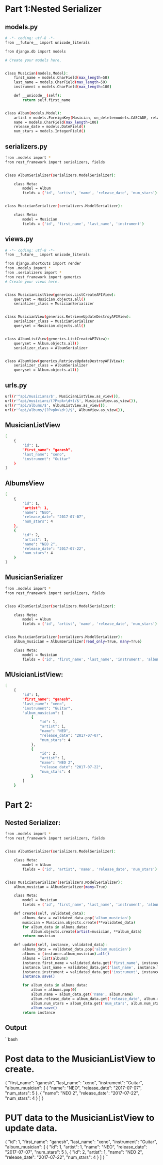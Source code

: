 # Part 1:Nested Serializer
## models.py
```bash
# -*- coding: utf-8 -*-
from __future__ import unicode_literals

from django.db import models

# Create your models here.


class Musician(models.Model):
    first_name = models.CharField(max_length=50)
    last_name = models.CharField(max_length=50)
    instrument = models.CharField(max_length=100)

    def __unicode__(self):
        return self.first_name


class Album(models.Model):
    artist = models.ForeignKey(Musician, on_delete=models.CASCADE, related_name='album_musician', null=True, blank=True)
    name = models.CharField(max_length=100)
    release_date = models.DateField()
    num_stars = models.IntegerField()
```
## serializers.py 
```bash
from .models import *
from rest_framework import serializers, fields


class AlbumSerializer(serializers.ModelSerializer):

    class Meta:
        model = Album
        fields = ('id', 'artist', 'name', 'release_date', 'num_stars')


class MusicianSerializer(serializers.ModelSerializer):

    class Meta:
        model = Musician
        fields = ('id', 'first_name', 'last_name', 'instrument')
```
## views.py
```bash
# -*- coding: utf-8 -*-
from __future__ import unicode_literals

from django.shortcuts import render
from .models import *
from .serializers import *
from rest_framework import generics
# Create your views here.


class MusicianListView(generics.ListCreateAPIView):
    queryset = Musician.objects.all()
    serializer_class = MusicianSerializer


class MusicianView(generics.RetrieveUpdateDestroyAPIView):
    serializer_class = MusicianSerializer
    queryset = Musician.objects.all()


class AlbumListView(generics.ListCreateAPIView):
    queryset = Album.objects.all()
    serializer_class = AlbumSerializer


class AlbumView(generics.RetrieveUpdateDestroyAPIView):
    serializer_class = AlbumSerializer
    queryset = Album.objects.all()
```
## urls.py 
```bash
url(r'^api/musicians/$', MusicianListView.as_view()),
url(r'^api/musicians/(?P<pk>\d+)/$', MusicianView.as_view()),
url(r'^api/albums/$', AlbumListView.as_view()),
url(r'^api/albums/(?P<pk>\d+)/$', AlbumView.as_view()),
```
## MusicianListView
```bash
[
    {
        "id": 1,
        "first_name": "ganesh",
        "last_name": "xeno",
        "instrument": "Guitar"
    }
]
```
## AlbumsView
```bash
[
    {
        "id": 1,
        "artist": 1,
        "name": "NEO",
        "release_date": "2017-07-07",
        "num_stars": 4
    },
    {
        "id": 2,
        "artist": 1,
        "name": "NEO 2",
        "release_date": "2017-07-22",
        "num_stars": 4
    }
]
```
## MusicianSerializer
```bash
from .models import *
from rest_framework import serializers, fields


class AlbumSerializer(serializers.ModelSerializer):

    class Meta:
        model = Album
        fields = ('id', 'artist', 'name', 'release_date', 'num_stars')


class MusicianSerializer(serializers.ModelSerializer):
    album_musician = AlbumSerializer(read_only=True, many=True)

    class Meta:
        model = Musician
        fields = ('id', 'first_name', 'last_name', 'instrument', 'album_musician')
```
## MUsicianListView:
```bash
[
    {
        "id": 1,
        "first_name": "ganesh",
        "last_name": "xeno",
        "instrument": "Guitar",
        "album_musician": [
            {
                "id": 1,
                "artist": 1,
                "name": "NEO",
                "release_date": "2017-07-07",
                "num_stars": 4
            },
            {
                "id": 2,
                "artist": 1,
                "name": "NEO 2",
                "release_date": "2017-07-22",
                "num_stars": 4
            }
        ]
    }
```
# Part 2:
## Nested Serializer:
```bash
from .models import *
from rest_framework import serializers, fields


class AlbumSerializer(serializers.ModelSerializer):

    class Meta:
        model = Album
        fields = ('id', 'artist', 'name', 'release_date', 'num_stars')


class MusicianSerializer(serializers.ModelSerializer):
    album_musician = AlbumSerializer(many=True)

    class Meta:
        model = Musician
        fields = ('id', 'first_name', 'last_name', 'instrument', 'album_musician')

    def create(self, validated_data):
        albums_data = validated_data.pop('album_musician')
        musician = Musician.objects.create(**validated_data)
        for album_data in albums_data:
            Album.objects.create(artist=musician, **album_data)
        return musician

    def update(self, instance, validated_data):
        albums_data = validated_data.pop('album_musician')
        albums = (instance.album_musician).all()
        albums = list(albums)
        instance.first_name = validated_data.get('first_name', instance.first_name)
        instance.last_name = validated_data.get('last_name', instance.last_name)
        instance.instrument = validated_data.get('instrument', instance.instrument)
        instance.save()

        for album_data in albums_data:
            album = albums.pop(0)
            album.name = album_data.get('name', album.name)
            album.release_date = album_data.get('release_date', album.release_date)
            album.num_stars = album_data.get('num_stars', album.num_stars)
            album.save()
        return instance
```
## Output
``bash
# Post data to the MusicianListView to create.
{
    "first_name": "ganesh",
    "last_name": "xeno",
    "instrument": "Guitar",
    "album_musician": [
        {
            "name": "NEO",
            "release_date": "2017-07-07",
            "num_stars": 5
        },
        {
            "name": "NEO 2",
            "release_date": "2017-07-22",
            "num_stars": 4
        }
    ]
}

# PUT data to the MusicianListView to update data.
{
    "id": 1,
    "first_name": "ganesh",
    "last_name": "xeno",
    "instrument": "Guitar",
    "album_musician": [
        {
            "id": 1,
            "artist": 1,
            "name": "NEO",
            "release_date": "2017-07-07",
            "num_stars": 5
        },
        {
            "id": 2,
            "artist": 1,
            "name": "NEO 2",
            "release_date": "2017-07-22",
            "num_stars": 4
        }
    ]
}
``


